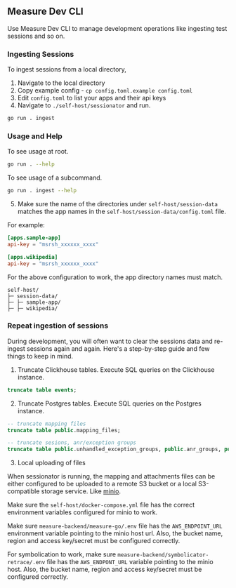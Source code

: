 ## Measure Dev CLI

Use Measure Dev CLI to manage development operations like ingesting test sessions and so on.

### Ingesting Sessions

To ingest sessions from a local directory,

1. Navigate to the local directory
2. Copy example config - `cp config.toml.example config.toml`
3. Edit `config.toml` to list your apps and their api keys
4. Navigate to `./self-host/sessionator` and run.

```sh
go run . ingest
```

### Usage and Help

To see usage at root.

```sh
go run . --help
```

To see usage of a subcommand.

```sh
go run . ingest --help
```

5. Make sure the name of the directories under `self-host/session-data` matches the app names in the `self-host/session-data/config.toml` file.

For example:

```toml
[apps.sample-app]
api-key = "msrsh_xxxxxx_xxxx"

[apps.wikipedia]
api-key = "msrsh_xxxxxx_xxxx"
```

For the above configuration to work, the app directory names must match.

```
self-host/
├─ session-data/
├─ ├─ sample-app/
├─ ├─ wikipedia/
```

### Repeat ingestion of sessions

During development, you will often want to clear the sessions data and re-ingest sessions again and again. Here's a step-by-step guide and few things to keep in mind.

1. Truncate Clickhouse tables. Execute SQL queries on the Clickhouse instance.

```sql
truncate table events;
```

2. Truncate Postgres tables. Execute SQL queries on the Postgres instance.

```sql
-- truncate mapping files
truncate table public.mapping_files;

-- truncate sesions, anr/exception groups
truncate table public.unhandled_exception_groups, public.anr_groups, public.sessions cascade;
```

3. Local uploading of files

When sessionator is running, the mapping and attachments files can be either configured to be uploaded to a remote S3 bucket or a local S3-compatible storage service. Like [minio](https://min.io/).

Make sure the `self-host/docker-compose.yml` file has the correct environment variables configured for minio to work.

Make sure `measure-backend/measure-go/.env` file has the `AWS_ENDPOINT_URL` environment variable pointing to the minio host url. Also, the bucket name, region and access key/secret must be configured correctly.

For symbolication to work, make sure `measure-backend/symbolicator-retrace/.env` file has the `AWS_ENDPONT_URL` variable pointing to the minio host. Also, the bucket name, region and access key/secret must be configured correctly.